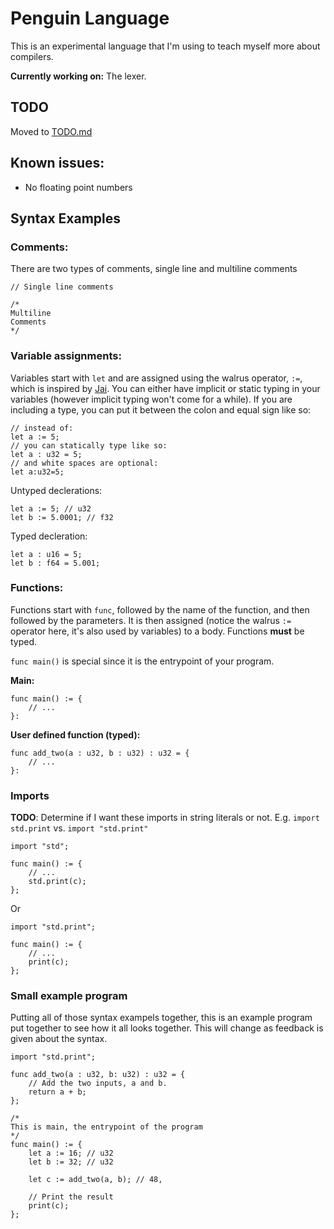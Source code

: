 # Penguin Language
This is an experimental language that I'm using to teach myself more about compilers.

**Currently working on:** The lexer.

## TODO
Moved to [TODO.md](TODO.md)

## Known issues:
- No floating point numbers

## Syntax Examples
### Comments:
There are two types of comments, single line and multiline comments
```
// Single line comments
```
```
/*
Multiline
Comments
*/
```
### Variable assignments:
Variables start with `let` and are assigned using the walrus operator, `:=`,  which is inspired by [Jai](https://inductive.no/jai/). You can either have implicit or static typing in your variables (however implicit typing  won't come for a while). If you are including a type, you can put it between the colon and equal sign like so:
```
// instead of:
let a := 5;
// you can statically type like so:
let a : u32 = 5;
// and white spaces are optional:
let a:u32=5;
```

Untyped declerations:
```
let a := 5; // u32
let b := 5.0001; // f32
```

Typed decleration:
```
let a : u16 = 5;
let b : f64 = 5.001;
```

### Functions:
Functions start with `func`, followed by the name of the function, and then followed by the parameters. It is then assigned (notice the walrus `:=` operator here, it's also used by variables) to a body. Functions **must** be typed.

`func main()` is special since it is the entrypoint of your program.

**Main:**
```
func main() := {
    // ...
}:
```

**User defined function (typed):**
```
func add_two(a : u32, b : u32) : u32 = {
    // ...
}:
```

### Imports
**TODO**: Determine if I want these imports in string literals or not.
E.g. `import std.print` vs. `import "std.print"`
```
import "std";

func main() := {
    // ... 
	std.print(c);
};
```
Or
```
import "std.print";

func main() := {
    // ...
	print(c);
};
```

### Small example program
Putting all of those syntax exampels together, this is an example program put 
together to see how it all looks together. This will change as feedback is given
about the syntax.
```
import "std.print";

func add_two(a : u32, b: u32) : u32 = {
    // Add the two inputs, a and b.
	return a + b;	
};

/*
This is main, the entrypoint of the program
*/
func main() := {
	let a := 16; // u32
	let b := 32; // u32

	let c := add_two(a, b); // 48, 

    // Print the result
    print(c);
};
```
